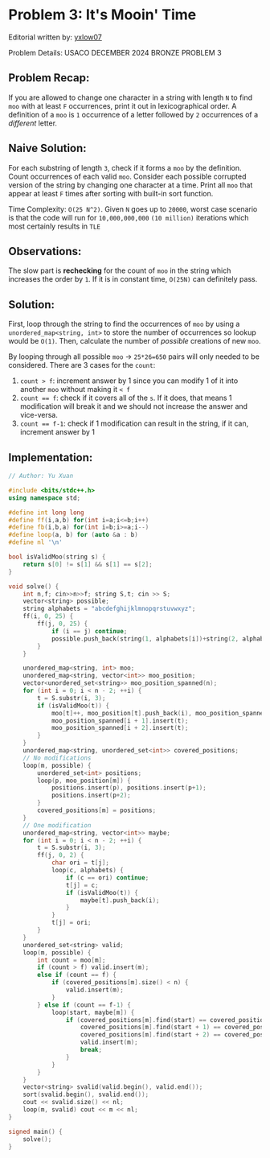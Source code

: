 # Problem 3: It's Mooin' Time

Editorial written by: <u>[yxlow07](https://github.com/yxlow07/)</u>

Problem Details: USACO DECEMBER 2024 BRONZE PROBLEM 3

## Problem Recap:

If you are allowed to change one character in a string with length `N` to find `moo` with at least `F` occurrences, print it out in lexicographical order. A definition of a `moo` is `1` occurrence of a letter followed by `2` occurrences of a *different* letter.

## Naive Solution:

For each substring of length `3`, check if it forms a `moo` by the definition. Count occurrences of each valid `moo`. Consider each possible corrupted version of the string by changing one character at a time. Print all `moo` that appear at least `F` times after sorting with built-in sort function.

Time Complexity: `O(25 N^2)`. Given `N` goes up to `20000`, worst case scenario is that the code will run for `10,000,000,000` `(10 million)` iterations which most certainly results in `TLE`

## Observations:

The slow part is **rechecking** for the count of `moo` in the string which increases the order by `1`. If it is in constant time, `O(25N)` can definitely pass.

## Solution:

First, loop through the string to find the occurrences of `moo` by using a `unordered_map<string, int>` to store the number of occurrences so lookup would be `O(1)`.  Then, calculate the number of *possible* creations of new `moo`.

By looping through all possible `moo` -> `25*26=650` pairs will only needed to be considered. There are 3 cases for the `count`:

1. `count > f`: increment answer by 1 since you can modify 1 of it into another `moo` without making it `< f`
2. `count == f`: check if it covers all of the `s`. If it does, that means 1 modification will break it and we should not increase the answer and vice-versa.
3. `count == f-1`: check if 1 modification can result in the string, if it can, increment answer by 1

## Implementation:

```cpp
// Author: Yu Xuan

#include <bits/stdc++.h>
using namespace std;

#define int long long
#define ff(i,a,b) for(int i=a;i<=b;i++)
#define fb(i,b,a) for(int i=b;i>=a;i--)
#define loop(a, b) for (auto &a : b)
#define nl '\n'

bool isValidMoo(string s) {
    return s[0] != s[1] && s[1] == s[2];
}

void solve() {
    int n,f; cin>>n>>f; string S,t; cin >> S;
    vector<string> possible; 
    string alphabets = "abcdefghijklmnopqrstuvwxyz";
    ff(i, 0, 25) {
        ff(j, 0, 25) {
            if (i == j) continue;
            possible.push_back(string(1, alphabets[i])+string(2, alphabets[j]));
        }
    }

    unordered_map<string, int> moo;
    unordered_map<string, vector<int>> moo_position;
    vector<unordered_set<string>> moo_position_spanned(n);
    for (int i = 0; i < n - 2; ++i) {
        t = S.substr(i, 3);
        if (isValidMoo(t)) {
            moo[t]++, moo_position[t].push_back(i), moo_position_spanned[i].insert(t);
            moo_position_spanned[i + 1].insert(t);
            moo_position_spanned[i + 2].insert(t);
        }
    }
    unordered_map<string, unordered_set<int>> covered_positions;
    // No modifications
    loop(m, possible) {
        unordered_set<int> positions;
        loop(p, moo_position[m]) {
            positions.insert(p), positions.insert(p+1);
            positions.insert(p+2);
        }
        covered_positions[m] = positions;
    }
    // One modification
    unordered_map<string, vector<int>> maybe;
    for (int i = 0; i < n - 2; ++i) {
        t = S.substr(i, 3);
        ff(j, 0, 2) {
            char ori = t[j];
            loop(c, alphabets) {
                if (c == ori) continue;
                t[j] = c;
                if (isValidMoo(t)) {
                    maybe[t].push_back(i);
                }
            }
            t[j] = ori;
        }
    }
    unordered_set<string> valid;
    loop(m, possible) {
        int count = moo[m];
        if (count > f) valid.insert(m);
        else if (count == f) {
            if (covered_positions[m].size() < n) {
                valid.insert(m);
            }
        } else if (count == f-1) {
            loop(start, maybe[m]) {
                if (covered_positions[m].find(start) == covered_positions[m].end() &&
                    covered_positions[m].find(start + 1) == covered_positions[m].end() &&
                    covered_positions[m].find(start + 2) == covered_positions[m].end()) {
                    valid.insert(m);
                    break;
                }
            }
        }
    }
    vector<string> svalid(valid.begin(), valid.end());
    sort(svalid.begin(), svalid.end());
    cout << svalid.size() << nl;
    loop(m, svalid) cout << m << nl;
}

signed main() {
    solve();
}
```
